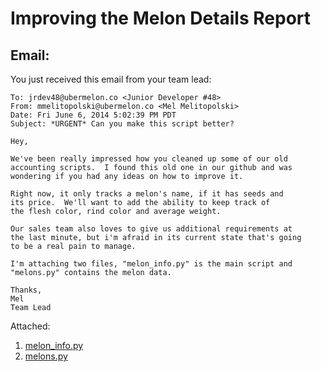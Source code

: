 Improving the Melon Details Report
=======

Email:
-------
You just received this email from your team lead:

```
To: jrdev48@ubermelon.co <Junior Developer #48>
From: mmelitopolski@ubermelon.co <Mel Melitopolski> 
Date: Fri June 6, 2014 5:02:39 PM PDT
Subject: *URGENT* Can you make this script better?

Hey,

We've been really impressed how you cleaned up some of our old
accounting scripts.  I found this old one in our github and was
wondering if you had any ideas on how to improve it.

Right now, it only tracks a melon's name, if it has seeds and 
its price.  We'll want to add the ability to keep track of
the flesh color, rind color and average weight.

Our sales team also loves to give us additional requirements at
the last minute, but i'm afraid in its current state that's going 
to be a real pain to manage.

I'm attaching two files, "melon_info.py" is the main script and
"melons.py" contains the melon data.

Thanks,
Mel
Team Lead
```

Attached:

1. [melon_info.py](https://github.com/hackbrightacademy/Homework/blob/master/Homework06/melon_info.py)
1. [melons.py](https://github.com/hackbrightacademy/Homework/blob/master/Homework06/melons.py)

